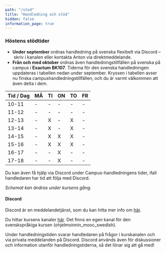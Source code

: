 ```yaml
---
path: "/stod"
title: "Handledning och stöd"
hidden: false
information_page: true
---
```


### Höstens stödtider

* **Under september** ordnas handledning på svenska flexibelt via Discord – skriv i kanalen eller kontakta Anton via direktmeddelande.
* **Från och med oktober** ordnas även handledningstillfällen på svenska på campus i **Exactum BK107**. Tiderna för den svenska handledningen uppdateras i tabellen nedan under september. Kryssen i tabellen avser nu finska campushandledningstillfällen, och du är varmt välkommen att även delta i dem.

| Tid / Dag | MÅ | TI | ON | TO | FR |
|-----|----|----|----|----|----|
| 10-11 | - | - | - | - | - |
| 11-12 | - | - | - | - | - |
| 12-13 | - | X | - | X | - |
| 13-14 | - | X | - | X | - |
| 14-15 | - | X | X | X | - |
| 15-16 | - | X | X | X | - |
| 16-17 | - | - | X | - | - |
| 17-18 | - | - | X | - | - |

Du kan även få hjälp via Discord under Campus-handledningens tider, ifall handledaren har tid att följa med Discord.

*Schemat kan ändras under kursens gång.*

#### Discord

Discord är en meddelandetjänst, som du kan hitta mer info om [här](https://discord.com/).

Du hittar kursens kanaler [här](https://study.cs.helsinki.fi/discord/join/ohjelmoinnin_mooc). Det finns en egen kanal för den svenskspråkiga kursen (ohjelmoinnin_mooc_swedish).

Under handledningstiden svarar handledaren på frågor i kurskanalen och via privata meddelanden på Discord. Discord används även för diskussioner och information utanför handledningstiderna, så det lönar sig att gå med!
